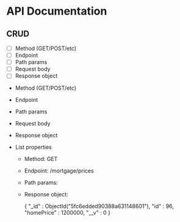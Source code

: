 # API Documentation

## CRUD

- [ ]  Method (GET/POST/etc)
- [ ]  Endpoint
- [ ]  Path params 
- [ ]  Request body
- [ ]  Response object

*  Method (GET/POST/etc)
*  Endpoint
*  Path params 
*  Request body
*  Response object

*  List properties
   *  Method: GET
   *  Endpoint: /mortgage/prices
   *  Path params:
   *  Response object:
   
      {
          "_id" : ObjectId("5fc6edded90388a631148601"),
          "id" : 96,
          "homePrice" : 1200000,
          "__v" : 0
      }





